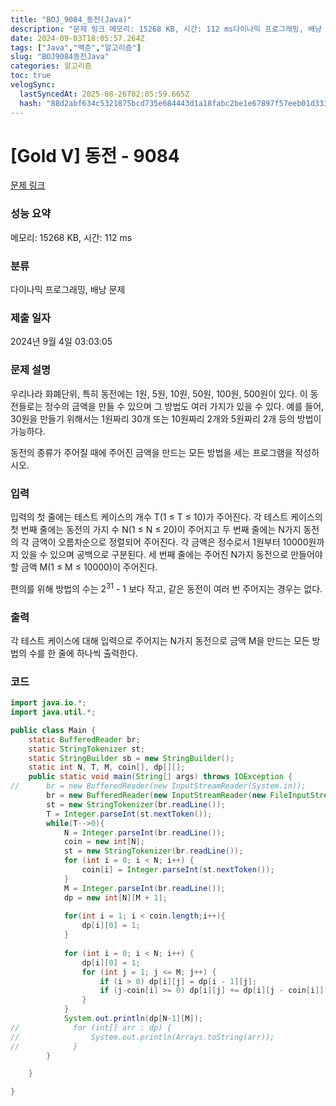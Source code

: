 ```yaml
---
title: "BOJ_9084_동전(Java)"
description: "문제 링크 메모리: 15268 KB, 시간: 112 ms다이나믹 프로그래밍, 배낭 문제2024년 9월 4일 03:03:05"
date: 2024-09-03T18:05:57.264Z
tags: ["Java","백준","알고리즘"]
slug: "BOJ9084동전Java"
categories: 알고리즘
toc: true
velogSync:
  lastSyncedAt: 2025-08-26T02:05:59.665Z
  hash: "88d2abf634c5321875bcd735e684443d1a18fabc2be1e67897f57eeb01d33355"
---
```


# [Gold V] 동전 - 9084 

[문제 링크](https://www.acmicpc.net/problem/9084) 

### 성능 요약

메모리: 15268 KB, 시간: 112 ms

### 분류

다이나믹 프로그래밍, 배낭 문제

### 제출 일자

2024년 9월 4일 03:03:05

### 문제 설명

<p>우리나라 화폐단위, 특히 동전에는 1원, 5원, 10원, 50원, 100원, 500원이 있다. 이 동전들로는 정수의 금액을 만들 수 있으며 그 방법도 여러 가지가 있을 수 있다. 예를 들어, 30원을 만들기 위해서는 1원짜리 30개 또는 10원짜리 2개와 5원짜리 2개 등의 방법이 가능하다.</p>

<p>동전의 종류가 주어질 때에 주어진 금액을 만드는 모든 방법을 세는 프로그램을 작성하시오.</p>

### 입력 

 <p>입력의 첫 줄에는 테스트 케이스의 개수 T(1 ≤ T ≤ 10)가 주어진다. 각 테스트 케이스의 첫 번째 줄에는 동전의 가지 수 N(1 ≤ N ≤ 20)이 주어지고 두 번째 줄에는 N가지 동전의 각 금액이 오름차순으로 정렬되어 주어진다. 각 금액은 정수로서 1원부터 10000원까지 있을 수 있으며 공백으로 구분된다. 세 번째 줄에는 주어진 N가지 동전으로 만들어야 할 금액 M(1 ≤ M ≤ 10000)이 주어진다.</p>

<p>편의를 위해 방법의 수는 2<sup>31</sup> - 1 보다 작고, 같은 동전이 여러 번 주어지는 경우는 없다.</p>

### 출력 

 <p>각 테스트 케이스에 대해 입력으로 주어지는 N가지 동전으로 금액 M을 만드는 모든 방법의 수를 한 줄에 하나씩 출력한다.</p>

### 코드
```java
import java.io.*;
import java.util.*;

public class Main {
    static BufferedReader br;
    static StringTokenizer st;
    static StringBuilder sb = new StringBuilder();
    static int N, T, M, coin[], dp[][];
    public static void main(String[] args) throws IOException {
//    	br = new BufferedReader(new InputStreamReader(System.in));
    	br = new BufferedReader(new InputStreamReader(new FileInputStream("input.txt")));
        st = new StringTokenizer(br.readLine());
        T = Integer.parseInt(st.nextToken());
        while(T-->0){
            N = Integer.parseInt(br.readLine());
            coin = new int[N];
            st = new StringTokenizer(br.readLine());
            for (int i = 0; i < N; i++) {
                coin[i] = Integer.parseInt(st.nextToken());
            }
            M = Integer.parseInt(br.readLine());
            dp = new int[N][M + 1];
            
            for(int i = 1; i < coin.length;i++){
                dp[i][0] = 1;
            }
            
            for (int i = 0; i < N; i++) {
                dp[i][0] = 1;
                for (int j = 1; j <= M; j++) {
                    if (i > 0) dp[i][j] = dp[i - 1][j];
                    if (j-coin[i] >= 0) dp[i][j] += dp[i][j - coin[i]];
                }
            }
            System.out.println(dp[N-1][M]);
//            for (int[] arr : dp) {
//                System.out.println(Arrays.toString(arr));
//            }
        }

    }

}
```